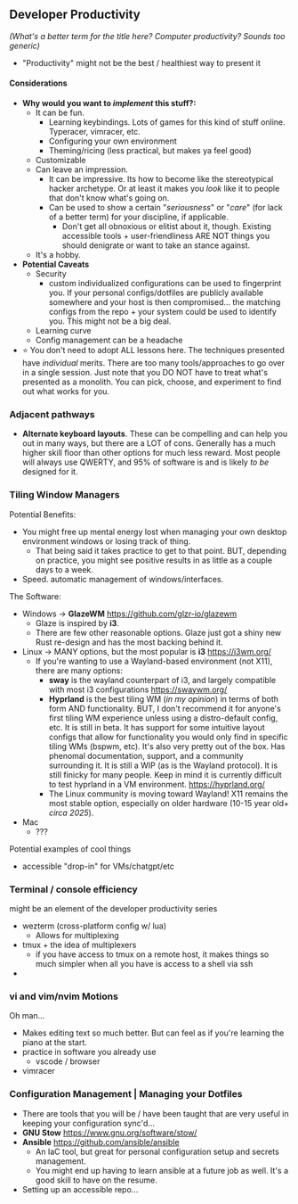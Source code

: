 ## Developer Productivity

*(What's a better term for the title here? Computer productivity? Sounds too generic)*
- "Productivity" might not be the best / healthiest way to present it
#### Considerations
- **Why would you want to *implement* this stuff?:**
	- It can be fun.
		- Learning keybindings. Lots of games for this kind of stuff online. Typeracer, vimracer, etc.
		- Configuring your own environment
		- Theming/ricing (less practical, but makes ya feel good)
	- Customizable
	- Can leave an impression.
		- It can be impressive. Its how to become like the stereotypical hacker archetype. Or at least it makes you *look* like it to people that don't know what's going on.
		- Can be used to show a certain "*seriousness*" or "*care*" (for lack of a better term) for your discipline, if applicable.
			- Don't get all obnoxious or elitist about it, though. Existing accessible tools + user-friendliness ARE NOT things you should denigrate or want to take an stance against.
	- It's a hobby.
- **Potential Caveats**
	- Security
		- custom individualized configurations can be used to fingerprint you. If your personal configs/dotfiles are publicly available somewhere and your host is then compromised... the matching configs from the repo + your system could be used to identify you. This might not be a big deal.
	- Learning curve
	- Config management can be a headache
- ⭐ You don't need to adopt ALL lessons here. The techniques presented have *individual* merits. There are too many tools/approaches to go over in a single session. Just note that you DO NOT have to treat what's presented as a monolith. You can pick, choose, and experiment to find out what works for you.

### Adjacent pathways
- **Alternate keyboard layouts**. These can be compelling and can help you out in many ways, but there are a LOT of cons. Generally has a much higher skill floor than other options for much less reward. Most people will always use QWERTY, and 95% of software is and is likely *to be* designed for it.

### Tiling Window Managers

Potential Benefits:
- You might free up mental energy lost when managing your own desktop environment windows or losing track of thing.
	- That being said it takes practice to get to that point. BUT, depending on practice, you might see positive results in as little as a couple days to a week.
- Speed. automatic management of windows/interfaces.

The Software:
- Windows → **GlazeWM** https://github.com/glzr-io/glazewm
	- Glaze is inspired by **i3**.
	- There are few other reasonable options. Glaze just got a shiny new Rust re-design and has the most backing behind it. 
- Linux → MANY options, but the most popular is **i3** https://i3wm.org/
	- If you're wanting to use a Wayland-based environment (not X11), there are many options:
		- **sway** is the wayland counterpart of i3, and largely compatible with most i3 configurations https://swaywm.org/
		- **Hyprland** is the best tiling WM (*in my opinion*) in terms of both form AND functionality. BUT, I don't recommend it for anyone's first tiling WM experience unless using a distro-default config, etc. It is still in beta. It has support for some intuitive layout configs that allow for functionality you would only find in specific tiling WMs (bspwm, etc). It's also very pretty out of the box. Has phenomal documentation, support, and a community surrounding it. It is still a WIP (as is the Wayland protocol). It is still finicky for many people. Keep in mind it is currently difficult to test hyprland in a VM environment. https://hyprland.org/
		- The Linux community is moving toward Wayland! X11 remains the most stable option, especially on older hardware (10-15 year old+ *circa 2025*).
- Mac
	- ???

Potential examples of cool things
- accessible "drop-in" for VMs/chatgpt/etc

### Terminal / console efficiency
might be an element of the developer productivity series
- wezterm (cross-platform config w/ lua)
	- Allows for multiplexing 
- tmux + the idea of multiplexers
	- if you have access to tmux on a remote host, it makes things so much simpler when all you have is access to a shell via ssh
- 

### vi and vim/nvim Motions
Oh man...
- Makes editing text so much better. But can feel as if you're learning the piano at the start.
- practice in software you already use
	- vscode / browser
- vimracer


### Configuration Management | Managing your Dotfiles
- There are tools that you will be / have been taught that are very useful in keeping your configuration sync'd...
- **GNU Stow** https://www.gnu.org/software/stow/
- **Ansible** https://github.com/ansible/ansible
	- An IaC tool, but great for personal configuration setup and secrets management.
	- You might end up having to learn ansible at a future job as well. It's a good skill to have on the resume.
- Setting up an accessible repo...